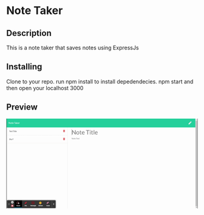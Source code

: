 # Note Taker 

## Description
This is a note taker that saves notes using ExpressJs

## Installing
Clone to your repo. run npm install to install depedendecies. npm start and then open your localhost 3000

## Preview
![Preview of Note Taker](https://github.com/Shy-F/note-taker/blob/main/public/assets/Note%20Taker.gif)